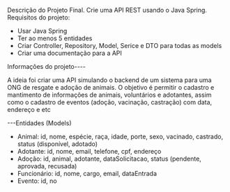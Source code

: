 Descrição do Projeto Final. 
Crie uma API REST usando o Java Spring.  
Requisitos do projeto: 
* Usar Java Spring
* Ter ao menos 5 entidades 
* Criar Controller, Repository, Model, Serice e DTO para todas as models  
* Criar uma documentação para a API

  
Informações do projeto----

A ideia foi criar uma API simulando o backend de um sistema para uma ONG de resgate e adoção de animais. O objetivo é permitir o cadastro e mantimento de informações de animais, voluntários e adotantes, assim como o cadastro de eventos 
(adoção, vacinação, castração) com data, endereço e etc

---Entidades (Models) 
* Animal: id, nome, espécie, raça, idade, porte, sexo, vacinado, castrado, status 
(disponível, adotado) 
* Adotante: id, nome, email, telefone, cpf, endereço 
* Adoção: id, animal, adotante, dataSolicitacao, status (pendente, aprovada, recusada) 
* Funcionário: id, nome, cargo, email, dataEntrada 
* Evento: id, no
